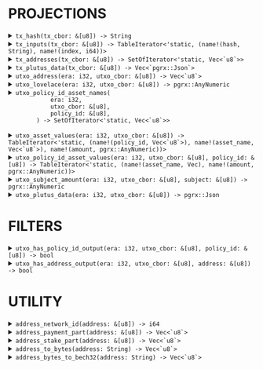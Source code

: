 # PROJECTIONS

<details>
    <summary>
        <code>tx_hash(tx_cbor: &[u8]) -> String</code>
    </summary>

    # Arguments

    * `tx_cbor` - The transaction data in CBOR format.

    # Returns

    The hash of the given transaction data as a string.

    # Example

    select tx_hash(body) from transactions;
</details>

<details>
    <summary>
        <code>tx_inputs(tx_cbor: &[u8]) -> TableIterator<'static, (name!(hash, String), name!(index, i64))></code>
    </summary>

    # Arguments
    
    * `tx_cbor` - The transaction data in CBOR format.

    # Returns

    An iterator over the inputs of the given transaction data, where each input is represented as a tuple of the input hash and index.

    # Example

    SELECT t.*
    FROM transactions,
    LATERAL tx_inputs(transactions.body) AS t(hash, index)
</details>

<details>
    <summary>
        <code>tx_addresses(tx_cbor: &[u8]) -> SetOfIterator<'static, Vec<`u8`>></code>
    </summary>

    # Arguments

    * `tx_cbor` - The transaction data in CBOR format.

    # Returns

    A set of addresses involved in the given transaction data.

    # Example

    select tx_addresses("body") from transactions;
</details>

<details>
    <summary>
        <code>tx_plutus_data(tx_cbor: &[u8]) -> Vec<`pgrx::Json`></code>
    </summary>

    # Arguments

    * `tx_cbor` - The transaction data in CBOR format.

    # Returns

    The Plutus data of the given transaction data in canonical JSON format.

    # Example

    select tx_plutus_data("body") from transactions;
</details>

<details>
    <summary>
        <code>utxo_address(era: i32, utxo_cbor: &[u8]) -> Vec<`u8`></code>
    </summary>

    # Arguments

    * `era` - Specifies the era during which the transaction containing this UTXO was executed.

    * `utxo_cbor` - The UTxO data in CBOR format.

    # Returns

    The address of the given UTxO data.

    # Example

    select utxo_address("Era", "Cbor") from utxo;
</details>

<details>
    <summary>
        <code>utxo_lovelace(era: i32, utxo_cbor: &[u8]) -> pgrx::AnyNumeric</code>
    </summary>

    # Arguments

    * `era` - Specifies the era during which the transaction containing this UTXO was executed.

    * `utxo_cbor` - The UTxO data in CBOR format.

    # Returns

    The lovelace amount of the given UTxO data.

    # Example

    select utxo_lovelace("Era", "Cbor") from utxo;
</details>

<details>
    <summary>
        <code>utxo_policy_id_asset_names(
            era: i32,
            utxo_cbor: &[u8],
            policy_id: &[u8],
        ) -> SetOfIterator<'static, Vec<`u8`>>
        </code>
    </summary>

    # Arguments

    * `era` - Specifies the era during which the transaction containing this UTXO was executed.

    * `utxo_cbor` - The UTxO data in CBOR format.

    * `policy_id` - The policy ID in byte array format.

    # Returns

    A set of asset names associated with the given policy ID in the UTxO data.

    # Example

    select utxo_policy_id_asset_names("Era", "Cbor", encode('policy_hex', 'hex')) from utxo;
</details>

<details>
    <summary>
        <code>utxo_asset_values(era: i32, utxo_cbor: &[u8]) -> TableIterator<'static, (name!(policy_id, Vec<`u8`>), name!(asset_name, Vec<`u8`>), name!(amount, pgrx::AnyNumeric))></code>
    </summary>

    # Arguments

    * `era` - Specifies the era during which the transaction containing this UTXO was executed.

    * `utxo_cbor` - The UTxO data in CBOR format.

    # Returns

    An iterator over the asset values of the given UTxO data, where each asset value is represented as a tuple of the policy ID, asset name, and amount.

    # Example

    select utxo_asset_values("Era", "Cbor") from utxo;
</details>

<details>
    <summary>
        <code>utxo_policy_id_asset_values(era: i32, utxo_cbor: &[u8], policy_id: &[u8]) -> TableIterator<'static, (name!(asset_name, Vec<u8>), name!(amount, pgrx::AnyNumeric))></code>
    </summary>

    # Arguments

    * `era` - Specifies the era during which the transaction containing this UTXO was executed.

    * `utxo_cbor` - The UTxO data in CBOR format.

    * `policy_id` - The policy ID in byte array format.

    # Returns

    An iterator over the asset values of the given UTxO data associated with the specified policy ID, where each asset value is represented as a tuple of the asset name and amount.

    # Example

    select utxo_policy_id_asset_values("Era", "Cbor", encode('policy_hex', 'hex')) from utxo;
</details>

<details>
    <summary>
        <code>utxo_subject_amount(era: i32, utxo_cbor: &[u8], subject: &[u8]) -> pgrx::AnyNumeric</code>
    </summary>

    # Arguments

    * `era` - Specifies the era during which the transaction containing this UTXO was executed.

    * `utxo_cbor` - The UTxO data in CBOR format.

    * `subject` - The subject in byte array format.

    # Returns

    The amount associated with the given subject in the UTxO data.

    # Example

    select utxo_subject_amount("Era", "Cbor", encode('policy_id_asset_name_hex', 'hex')) from utxo;
</details>

<details>
    <summary>
        <code>utxo_plutus_data(era: i32, utxo_cbor: &[u8]) -> pgrx::Json</code>
    </summary>

    # Arguments

    * `era` - Specifies the era during which the transaction containing this UTXO was executed.

    * `utxo_cbor` - The UTxO data in CBOR format.

    # Returns

    The Plutus data of the given UTxO data in canonical JSON format.

    # Example

    select utxo_plutus_data("Era", "Cbor") from utxo;
</details>

# FILTERS

<details>
    <summary>
        <code>utxo_has_policy_id_output(era: i32, utxo_cbor: &[u8], policy_id: &[u8]) -> bool</code>
    </summary>

    # Arguments

    * `era` - Specifies the era during which the transaction containing this UTXO was executed.

    * `utxo_cbor` - The UTxO data in CBOR format.

    * `address` - The address in byte array format.

    # Returns

    A boolean value indicating whether the given UTxO data has the specified address in its output.

    # Example

    select utxo_has_policy_id_output("Era", "Cbor", encode('policy_hex', 'hex')) from utxo;
</details>

<details>
    <summary>
        <code>utxo_has_address_output(era: i32, utxo_cbor: &[u8], address: &[u8]) -> bool</code>
    </summary>

    # Arguments

    * `era` - Specifies the era during which the transaction containing this UTXO was executed.

    * `utxo_cbor` - The UTxO data in CBOR format.

    * `address` - The address in byte array format.

    # Returns

    A boolean value indicating whether the given UTxO data has the specified address in its output.

    # Example

    select utxo_has_address_output("Era", "Cbor", address_to_bytes("addr1")) from utxo;
</details>

# UTILITY

<details>
    <summary>
        <code>address_network_id(address: &[u8]) -> i64</code>
    </summary>

    # Arguments

    * `address` - The address in byte array format.

    # Returns

    The network ID of the given address.

    # Example

    select address_network_id(tx_addresses("body")) from transactions;
</details>

<details>
    <summary>
        <code>address_payment_part(address: &[u8]) -> Vec<`u8`></code>
    </summary>

    # Arguments

    * `address` - The address in byte array format.

    # Returns

    The payment part of the given address.

    # Example

    select address_payment_part(tx_addresses("body")) from transactions;
</details>

<details>
    <summary>
        <code>address_stake_part(address: &[u8]) -> Vec<`u8`></code>
    </summary>

    # Arguments

    * `address` - The address in byte array format.

    # Returns

    The stake part of the given address.

    # Example

    select address_stake_part(tx_addresses("body")) from transactions;
</details>

<details>
    <summary>
        <code>address_to_bytes(address: String) -> Vec<`u8`></code>
    </summary>

    Returns the byte array representation of the given address string.

    # Arguments

    * `address` - The address in string format.

    # Returns

    The byte array representation of the given address string.

    # Example

    select address_to_bytes(tx_addresses("body")) from transactions;
</details>

<details>
    <summary>
        <code>address_bytes_to_bech32(address: String) -> Vec<`u8`></code>
    </summary>

    # Arguments

    * `address` - The address in byte array format.

    # Returns

    The Bech32 representation of the given address.

    # Example

    select address_bytes_to_bech32(tx_addresses("body")) from transactions;
</details>